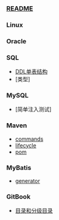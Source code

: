 ### [README](README.md)

### Linux

### Oracle
  ### SQL
  * [DDL单表结构](OracleBook/Oracle-SQL-%E6%9F%A5%E8%AF%A2%E8%A1%A8%E7%BB%93%E6%9E%84.md)
  * [类型]

### MySQL
  * [简单注入测试]

### Maven
  * [commands](/MavenBook/mvn_commands.md)
  * [lifecycle](/MavenBook/mvn_lifecycle.md)
  * [pom](/MavenBook/mvn_pom.md)

### MyBatis
  * [generator](/MyBatisBook/mybatis_generator.md)

### GitBook
  * [目录和分级目录](gitbook-summary.md)